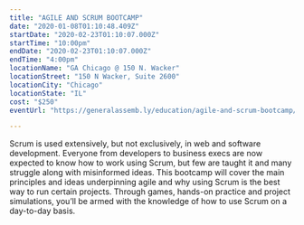 ```yaml
---
title: "AGILE AND SCRUM BOOTCAMP"
date: "2020-01-08T01:10:48.409Z"
startDate: "2020-02-23T01:10:07.000Z"
startTime: "10:00pm"
endDate: "2020-02-23T01:10:07.000Z"
endTime: "4:00pm"
locationName: "GA Chicago @ 150 N. Wacker"
locationStreet: "150 N Wacker, Suite 2600"
locationCity: "Chicago"
locationState: "IL"
cost: "$250"
eventUrl: "https://generalassemb.ly/education/agile-and-scrum-bootcamp/chicago/95771"

---
```


Scrum is used extensively, but not exclusively, in web and software development. Everyone from developers to business execs are now expected to know how to work using Scrum, but few are taught it and many struggle along with misinformed ideas. This bootcamp will cover the main principles and ideas underpinning agile and why using Scrum is the best way to run certain projects. Through games, hands-on practice and project simulations, you’ll be armed with the knowledge of how to use Scrum on a day-to-day basis.

